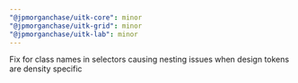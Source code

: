 ```yaml
---
"@jpmorganchase/uitk-core": minor
"@jpmorganchase/uitk-grid": minor
"@jpmorganchase/uitk-lab": minor
---
```


Fix for class names in selectors causing nesting issues when design tokens are density specific
